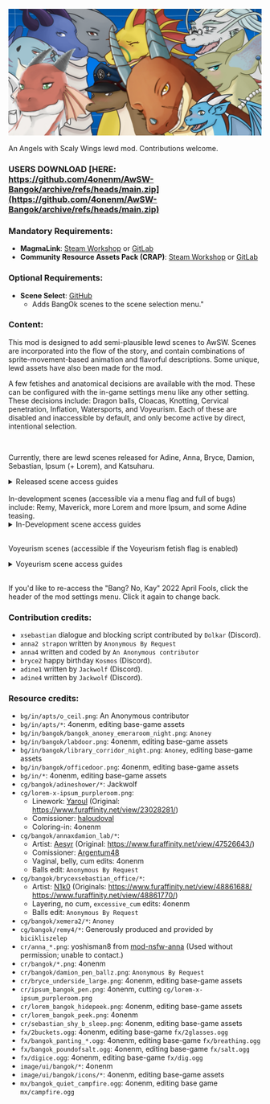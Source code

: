 ![A banner image stuffing a collection of characters featured in the mod into frame](repository-banner.png)

An Angels with Scaly Wings lewd mod. Contributions welcome.

### USERS DOWNLOAD [HERE: https://github.com/4onenm/AwSW-Bangok/archive/refs/heads/main.zip](https://github.com/4onenm/AwSW-Bangok/archive/refs/heads/main.zip)

### Mandatory Requirements:

+ **MagmaLink**: [Steam Workshop](https://steamcommunity.com/sharedfiles/filedetails/?id=2594080243) or [GitLab](https://gitlab.com/jakzie2/awsw-magmalink)
+ **Community Resource Assets Pack (CRAP)**: [Steam Workshop](https://steamcommunity.com/sharedfiles/filedetails/?id=2665870882) or [GitLab](https://gitlab.com/jakzie2/awsw-crap)

### Optional Requirements:

+ **Scene Select**: [GitHub](https://github.com/4onen/AwSW-Scene-Select)
  + Adds BangOk scenes to the scene selection menu."

### Content:

This mod is designed to add semi-plausible lewd scenes to AwSW. Scenes are incorporated into the flow of the story, and contain combinations of sprite-movement-based animation and flavorful descriptions. Some unique, lewd assets have also been made for the mod.

A few fetishes and anatomical decisions are available with the mod. These can be configured with the in-game settings menu like any other setting. These decisions include: Dragon balls, Cloacas, Knotting, Cervical penetration, Inflation, Watersports, and Voyeurism. Each of these are disabled and inaccessible by default, and only become active by direct, intentional selection.

<br/>

Currently, there are lewd scenes released for Adine, Anna, Bryce, Damion, Sebastian, Ipsum (+ Lorem), and Katsuharu.
<details>
<summary>Released scene access guides</summary>

+ Adine4: Go along with with what she wants in the shower.
+ Anna2: During Anna1, bet for sex instead of a date OR during Anna2, do extremely well. (After betting for sex in Anna1, the original Anna2 date is still available if you say you're hungry.)
+ Anna4: Do Anna’s fourth date normally, picking the romance option, and a menu will appear with the choice to watch or skip the scene. (Doing the Anna2 scene beforehand will alter some dialogue/scene options.)
+ Bryce1: Try a different way of waking him up at the bar. Skipping Bryce1 will also give you the option to enter this scene.
+ Bryce2: Keep feeling his leg after he flexes his muscles.
+ Lorem2 (Ipsum + Lorem): Play through Lorem2 and, when Ipsum suggests it, agree to take off your clothes. With sufficiently high mood, Lorem may also be invited.
+ xDamion: Go to the facility during the Chapter 2 investigation and respond in kind to Damion's crude comments.
+ xKatsuharu: Play Katsuharu's scene to the end or skip through. During the fade-to-black at the end, Katsuharu will suggest the scene.
+ xSebastian: After the skip point in his one date, say it's pretty cold and you could use a blanket.
</details>
<br/>
In-development scenes (accessible via a menu flag and full of bugs) include: Remy, Maverick, more Lorem and more Ipsum, and some Adine teasing.

<details>
<summary>In-Development scene access guides</summary>

+ Adine1: When the player brings up Truth or Dare, think lascivious thoughts.
+ Bryce3 (Bryce + Maverick): Get to Bryce3, play through with high mood (or skip) until Zhong leaves, then be diplomatic about how you respond. (Don't be overeager, don't refuse.)
+ Bryce3 (Bryce + Sebastian + Maverick): See above, but also have previously completed xSebastian.
+ Kalinth c3arc: Visit Kalinth in the police archives during the Chapter 3 investigation.
+ Lorem4: Complete Lorem4, tell Lorem you don't mind, talk about making Lorem feel better.
+ Ipsum4 (Ipsum): Complete Lorem2's lewd scene with Ipsum, then reach Chapter 4 and check your answering machine. (This scene does not lock out other 4th date choices with other dragons.)
+ Remy4: Complete Remy's 4th date and keep going after kissing him.
</details>
<br/>

Voyeurism scenes (accessible if the Voyeurism fetish flag is enabled)

<details>
<summary>Voyeurism scene access guides</summary>

+ Anna x Damion: Visit the production facility during the Chapter 2 investigation.
+ Bryce x Sebastian: Complete Chapter 3 as normal.
</details>
<br/>

If you'd like to re-access the "Bang? No, Kay" 2022 April Fools, click the header of the mod settings menu. Click it again to change back.

### Contribution credits:

+ `xsebastian` dialogue and blocking script contributed by `Dolkar` (Discord).
+ `anna2 strapon` written by `Anonymous By Request`
+ `anna4` written and coded by `An Anonymous contributor`
+ `bryce2` happy birthday `Kosmos` (Discord).
+ `adine1` written by `Jackwolf` (Discord).
+ `adine4` written by `Jackwolf` (Discord).

### Resource credits:
+ `bg/in/apts/o_ceil.png`: An Anonymous contributor
+ `bg/in/apts/*`: 4onenm, editing base-game assets
+ `bg/in/bangok/bangok_anoney_emeraroom_night.png`: `Anoney`
+ `bg/in/bangok/labdoor.png`: 4onenm, editing base-game assets
+ `bg/in/bangok/library_corridor_night.png`: `Anoney`, editing base-game assets
+ `bg/in/bangok/officedoor.png`: 4onenm, editing base-game assets
+ `bg/in/*`: 4onenm, editing base-game assets
+ `cg/bangok/adineshower/*`: Jackwolf
+ `cg/lorem-x-ipsum_purpleroom.png`:
    + Linework: [Yaroul](https://www.furaffinity.net/user/Yaroul/) (Original: https://www.furaffinity.net/view/23028281/)
    + Comissioner: [haloudoval](https://www.furaffinity.net/user/haloudoval)
    + Coloring-in: 4onenm
+ `cg/bangok/annaxdamion_lab/*`:
    + Artist: [Aesyr](https://www.furaffinity.net/user/aesyr/) (Original: https://www.furaffinity.net/view/47526643/)
    + Comissioner: [Argentum48](https://www.furaffinity.net/user/argentum48/)
    + Vaginal, belly, cum edits: 4onenm
    + Balls edit: `Anonymous By Request`
+ `cg/bangok/brycexsebastian_office/*`:
    + Artist: [N1k0](https://www.furaffinity.net/user/n1k0) (Originals: https://www.furaffinity.net/view/48861688/ https://www.furaffinity.net/view/48861770/)
    + Layering, no cum, `excessive_cum` edits: 4onenm
    + Balls edit: `Anonymous By Request`
+ `cg/bangok/xemera2/*`: `Anoney`
+ `cg/bangok/remy4/*`: Generously produced and provided by `bicikliszelep`
+ `cr/anna_*.png`: yoshisman8 from [mod-nsfw-anna](https://github.com/AWSW-Modding/AWSW-Modtools/tree/mod-nsfw-anna) (Used without permission; unable to contact.)
+ `cr/bangok/*.png`: 4onenm
+ `cr/bangok/damion_pen_ballz.png`: `Anonymous By Request`
+ `cr/bryce_underside_large.png`: 4onenm, editing base-game assets
+ `cr/ipsum_bangok_pen.png`: 4onenm, cutting `cg/lorem-x-ipsum_purpleroom.png`
+ `cr/lorem_bangok_hidepeek.png`: 4onenm, editing base-game assets
+ `cr/lorem_bangok_peek.png`: 4onenm
+ `cr/sebastian_shy_b_sleep.png`: 4onenm, editing base-game assets
+ `fx/2buckets.ogg`: 4onenm, editing base-game `fx/2glasses.ogg`
+ `fx/bangok_panting_*.ogg`: 4onenm, editing base-game `fx/breathing.ogg`
+ `fx/bangok_poundofsalt.ogg`: 4onenm, editing base-game `fx/salt.ogg`
+ `fx/digice.ogg`: 4onenm, editing base-game `fx/dig.ogg`
+ `image/ui/bangok/*`: 4onenm
+ `image/ui/bangok/icons/*`: 4onenm, editing base-game assets
+ `mx/bangok_quiet_campfire.ogg`: 4onenm, editing base game `mx/campfire.ogg`
